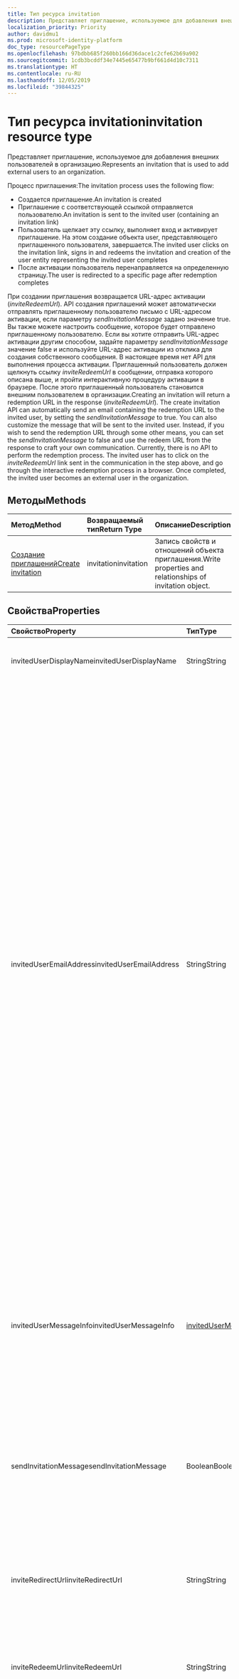 ```yaml
---
title: Тип ресурса invitation
description: Представляет приглашение, используемое для добавления внешних пользователей в организацию.
localization_priority: Priority
author: davidmu1
ms.prod: microsoft-identity-platform
doc_type: resourcePageType
ms.openlocfilehash: 97bdbb685f260bb166d36dace1c2cfe62b69a902
ms.sourcegitcommit: 1cdb3bcddf34e7445e65477b9bf661d4d10c7311
ms.translationtype: HT
ms.contentlocale: ru-RU
ms.lasthandoff: 12/05/2019
ms.locfileid: "39844325"
---
```

# <a name="invitation-resource-type"></a><span data-ttu-id="27b65-103">Тип ресурса invitation</span><span class="sxs-lookup"><span data-stu-id="27b65-103">invitation resource type</span></span>

<span data-ttu-id="27b65-104">Представляет приглашение, используемое для добавления внешних пользователей в организацию.</span><span class="sxs-lookup"><span data-stu-id="27b65-104">Represents an invitation that is used to add external users to an organization.</span></span> 

<span data-ttu-id="27b65-105">Процесс приглашения:</span><span class="sxs-lookup"><span data-stu-id="27b65-105">The invitation process uses the following flow:</span></span>

* <span data-ttu-id="27b65-106">Создается приглашение.</span><span class="sxs-lookup"><span data-stu-id="27b65-106">An invitation is created</span></span>
* <span data-ttu-id="27b65-107">Приглашение с соответствующей ссылкой отправляется пользователю.</span><span class="sxs-lookup"><span data-stu-id="27b65-107">An invitation is sent to the invited user (containing an invitation link)</span></span>
* <span data-ttu-id="27b65-108">Пользователь щелкает эту ссылку, выполняет вход и активирует приглашение. На этом создание объекта user, представляющего приглашенного пользователя, завершается.</span><span class="sxs-lookup"><span data-stu-id="27b65-108">The invited user clicks on the invitation link, signs in and redeems the invitation and creation of the user entity representing the invited user completes</span></span>
* <span data-ttu-id="27b65-109">После активации пользователь перенаправляется на определенную страницу.</span><span class="sxs-lookup"><span data-stu-id="27b65-109">The user is redirected to a specific page after redemption completes</span></span>

<span data-ttu-id="27b65-p101">При создании приглашения возвращается URL-адрес активации (*inviteRedeemUrl*). API создания приглашений может автоматически отправлять приглашенному пользователю письмо с URL-адресом активации, если параметру *sendInvitationMessage* задано значение true. Вы также можете настроить сообщение, которое будет отправлено приглашенному пользователю. Если вы хотите отправить URL-адрес активации другим способом, задайте параметру *sendInvitationMessage* значение false и используйте URL-адрес активации из отклика для создания собственного сообщения. В настоящее время нет API для выполнения процесса активации. Приглашенный пользователь должен щелкнуть ссылку *inviteRedeemUrl* в сообщении, отправка которого описана выше, и пройти интерактивную процедуру активации в браузере. После этого приглашенный пользователь становится внешним пользователем в организации.</span><span class="sxs-lookup"><span data-stu-id="27b65-p101">Creating an invitation will return a redemption URL in the response (*inviteRedeemUrl*). The create invitation API can automatically send an email containing the redemption URL to the invited user, by setting the *sendInvitationMessage* to true. You can also customize the message that will be sent to the invited user. Instead, if you wish to send the redemption URL through some other means, you can set the *sendInvitationMessage* to false and use the redeem URL from the response to craft your own communication. Currently, there is no API to perform the redemption process. The invited user has to click on the *inviteRedeemUrl* link sent in the communication in the step above, and go through the interactive redemption process in a browser. Once completed, the invited user becomes an external user in the organization.</span></span>


## <a name="methods"></a><span data-ttu-id="27b65-117">Методы</span><span class="sxs-lookup"><span data-stu-id="27b65-117">Methods</span></span>
| <span data-ttu-id="27b65-118">Метод</span><span class="sxs-lookup"><span data-stu-id="27b65-118">Method</span></span>       | <span data-ttu-id="27b65-119">Возвращаемый тип</span><span class="sxs-lookup"><span data-stu-id="27b65-119">Return Type</span></span>  |<span data-ttu-id="27b65-120">Описание</span><span class="sxs-lookup"><span data-stu-id="27b65-120">Description</span></span>|
|:---------------|:--------|:----------|
|[<span data-ttu-id="27b65-121">Создание приглашений</span><span class="sxs-lookup"><span data-stu-id="27b65-121">Create invitation</span></span>](../api/invitation-post.md) | <span data-ttu-id="27b65-122">invitation</span><span class="sxs-lookup"><span data-stu-id="27b65-122">invitation</span></span> | <span data-ttu-id="27b65-123">Запись свойств и отношений объекта приглашения.</span><span class="sxs-lookup"><span data-stu-id="27b65-123">Write properties and relationships of invitation object.</span></span>|

## <a name="properties"></a><span data-ttu-id="27b65-124">Свойства</span><span class="sxs-lookup"><span data-stu-id="27b65-124">Properties</span></span>
| <span data-ttu-id="27b65-125">Свойство</span><span class="sxs-lookup"><span data-stu-id="27b65-125">Property</span></span>     | <span data-ttu-id="27b65-126">Тип</span><span class="sxs-lookup"><span data-stu-id="27b65-126">Type</span></span>   |<span data-ttu-id="27b65-127">Описание</span><span class="sxs-lookup"><span data-stu-id="27b65-127">Description</span></span>|
|:---------------|:--------|:----------|
|<span data-ttu-id="27b65-128">invitedUserDisplayName</span><span class="sxs-lookup"><span data-stu-id="27b65-128">invitedUserDisplayName</span></span>|<span data-ttu-id="27b65-129">String</span><span class="sxs-lookup"><span data-stu-id="27b65-129">String</span></span>|<span data-ttu-id="27b65-130">Отображаемое имя приглашаемого пользователя.</span><span class="sxs-lookup"><span data-stu-id="27b65-130">The display name of the user being invited.</span></span>|
|<span data-ttu-id="27b65-131">invitedUserEmailAddress</span><span class="sxs-lookup"><span data-stu-id="27b65-131">invitedUserEmailAddress</span></span>|<span data-ttu-id="27b65-132">String</span><span class="sxs-lookup"><span data-stu-id="27b65-132">String</span></span>|<span data-ttu-id="27b65-133">Адрес электронной почты приглашаемого пользователя.</span><span class="sxs-lookup"><span data-stu-id="27b65-133">The email address of the user being invited. Required.</span></span> <span data-ttu-id="27b65-134">Обязательный атрибут.</span><span class="sxs-lookup"><span data-stu-id="27b65-134">Required.</span></span> <span data-ttu-id="27b65-135">В адресе электронной почты запрещено использовать следующие специальные символы:</span><span class="sxs-lookup"><span data-stu-id="27b65-135">The following special characters are not permitted in the email address:</span></span><br><ul><li><span data-ttu-id="27b65-136">Тильда (~)</span><span class="sxs-lookup"><span data-stu-id="27b65-136">Tilde (~)</span></span></li><li><span data-ttu-id="27b65-137">Восклицательный знак (`!`)</span><span class="sxs-lookup"><span data-stu-id="27b65-137">Exclamation point (`!`)</span></span></li><li><span data-ttu-id="27b65-138">Знак "собаки" (`@`)</span><span class="sxs-lookup"><span data-stu-id="27b65-138">At sign (`@`)</span></span></li><li><span data-ttu-id="27b65-139">Решетка (`#`)</span><span class="sxs-lookup"><span data-stu-id="27b65-139">Number sign (`#`)</span></span></li><li><span data-ttu-id="27b65-140">Знак доллара (`$`)</span><span class="sxs-lookup"><span data-stu-id="27b65-140">Dollar sign (`$`)</span></span></li><li><span data-ttu-id="27b65-141">Процент (`%`)</span><span class="sxs-lookup"><span data-stu-id="27b65-141">Percent (`%`)</span></span></li><li><span data-ttu-id="27b65-142">Диакритический знак (`^`)</span><span class="sxs-lookup"><span data-stu-id="27b65-142">Circumflex (`^`)</span></span></li><li><span data-ttu-id="27b65-143">Амперсанд (`&`)</span><span class="sxs-lookup"><span data-stu-id="27b65-143">Ampersand (`&`)</span></span></li><li><span data-ttu-id="27b65-144">Звездочка (`*`)</span><span class="sxs-lookup"><span data-stu-id="27b65-144">Asterisk (`*`)</span></span></li><li><span data-ttu-id="27b65-145">Круглые скобки (`( )`)</span><span class="sxs-lookup"><span data-stu-id="27b65-145">Parentheses (`( )`)</span></span></li><li><span data-ttu-id="27b65-146">Дефис (`-`)</span><span class="sxs-lookup"><span data-stu-id="27b65-146">hyphen (-)</span></span></li><li><span data-ttu-id="27b65-147">Знак "плюс" (`+`)</span><span class="sxs-lookup"><span data-stu-id="27b65-147">Plus sign (`+`)</span></span></li><li><span data-ttu-id="27b65-148">Знак равенства (`=`)</span><span class="sxs-lookup"><span data-stu-id="27b65-148">Equal sign (`=`)</span></span></li><li><span data-ttu-id="27b65-149">Квадратные скобки (`[ ]`)</span><span class="sxs-lookup"><span data-stu-id="27b65-149">Brackets (`[ ]`)</span></span></li><li><span data-ttu-id="27b65-150">Фигурные скобки (`{ }`)</span><span class="sxs-lookup"><span data-stu-id="27b65-150">Braces (`{ }`)</span></span></li><li><span data-ttu-id="27b65-151">Обратная косая черта (`\`)</span><span class="sxs-lookup"><span data-stu-id="27b65-151">Backslash (`\`)</span></span></li><li><span data-ttu-id="27b65-152">Косая черта (`/`)</span><span class="sxs-lookup"><span data-stu-id="27b65-152">Slash mark (`/`)</span></span></li><li><span data-ttu-id="27b65-153">Вертикальная черта (`|`)</span><span class="sxs-lookup"><span data-stu-id="27b65-153">Pipe (`|`)</span></span></li><li><span data-ttu-id="27b65-154">Точка с запятой (`;`)</span><span class="sxs-lookup"><span data-stu-id="27b65-154">Semicolon (`;`)</span></span></li><li><span data-ttu-id="27b65-155">Двоеточие (`:`)</span><span class="sxs-lookup"><span data-stu-id="27b65-155">Colon (`:`)</span></span></li><li><span data-ttu-id="27b65-156">Кавычки (`"`)</span><span class="sxs-lookup"><span data-stu-id="27b65-156">Quotation marks (")</span></span></li><li><span data-ttu-id="27b65-157">Угловые скобки (`< >`)</span><span class="sxs-lookup"><span data-stu-id="27b65-157">Angle brackets (`< >`)</span></span></li><li><span data-ttu-id="27b65-158">Вопросительный знак (`?`)</span><span class="sxs-lookup"><span data-stu-id="27b65-158">Question mark (`?`)</span></span></li><li><span data-ttu-id="27b65-159">Запятая (`,`)</span><span class="sxs-lookup"><span data-stu-id="27b65-159">Comma (`,`)</span></span></li></ul><br><span data-ttu-id="27b65-160">Однако применяются следующие исключения:</span><span class="sxs-lookup"><span data-stu-id="27b65-160">However, the following exceptions apply:</span></span><br><ul><li><span data-ttu-id="27b65-161">Точка (`.`) и дефис (`-`) разрешены в любом месте имени пользователя, кроме его начала и конца.</span><span class="sxs-lookup"><span data-stu-id="27b65-161">A period (`.`) or a hyphen (`-`) is permitted anywhere in the user name, except at the beginning or end of the name.</span></span></li><li><span data-ttu-id="27b65-162">Знак подчеркивания (`_`) может находиться в любом месте имени пользователя,</span><span class="sxs-lookup"><span data-stu-id="27b65-162">An underscore (`_`) is permitted anywhere in the user name.</span></span> <span data-ttu-id="27b65-163">в том числе в начале и в конце имени.</span><span class="sxs-lookup"><span data-stu-id="27b65-163">This includes at the beginning or end of the name.</span></span></li></ul>|
|<span data-ttu-id="27b65-164">invitedUserMessageInfo</span><span class="sxs-lookup"><span data-stu-id="27b65-164">invitedUserMessageInfo</span></span>|[<span data-ttu-id="27b65-165">invitedUserMessageInfo</span><span class="sxs-lookup"><span data-stu-id="27b65-165">invitedUserMessageInfo</span></span>](invitedusermessageinfo.md)|<span data-ttu-id="27b65-166">Дополнительные настройки сообщения, которое отправляется приглашаемому пользователю, в том числе настройка текста, языка и списка получателей копии сообщения.</span><span class="sxs-lookup"><span data-stu-id="27b65-166">Additional configuration for the message being sent to the invited user, including customizing message text, language and cc recipient list.</span></span>|
|<span data-ttu-id="27b65-167">sendInvitationMessage</span><span class="sxs-lookup"><span data-stu-id="27b65-167">sendInvitationMessage</span></span>|<span data-ttu-id="27b65-168">Boolean</span><span class="sxs-lookup"><span data-stu-id="27b65-168">Boolean</span></span>|<span data-ttu-id="27b65-p104">Указывает, следует ли отправлять письмо приглашаемому пользователю. Значение по умолчанию: false.</span><span class="sxs-lookup"><span data-stu-id="27b65-p104">Indicates whether an email should be sent to the user being invited or not. The default is false.</span></span>|
|<span data-ttu-id="27b65-171">inviteRedirectUrl</span><span class="sxs-lookup"><span data-stu-id="27b65-171">inviteRedirectUrl</span></span>|<span data-ttu-id="27b65-172">String</span><span class="sxs-lookup"><span data-stu-id="27b65-172">String</span></span>|<span data-ttu-id="27b65-p105">URL-адрес, на который пользователь перенаправляется после активации приглашения. Указывать обязательно.</span><span class="sxs-lookup"><span data-stu-id="27b65-p105">The URL user should be redirected to once the invitation is redeemed. Required.</span></span>|
|<span data-ttu-id="27b65-175">inviteRedeemUrl</span><span class="sxs-lookup"><span data-stu-id="27b65-175">inviteRedeemUrl</span></span>|<span data-ttu-id="27b65-176">String</span><span class="sxs-lookup"><span data-stu-id="27b65-176">String</span></span>|<span data-ttu-id="27b65-p106">URL-адрес для активации приглашения. Только для чтения.</span><span class="sxs-lookup"><span data-stu-id="27b65-p106">The URL user can use to redeem his invitation. Read-Only</span></span>|
|<span data-ttu-id="27b65-179">invitedUserType</span><span class="sxs-lookup"><span data-stu-id="27b65-179">invitedUserType</span></span>|<span data-ttu-id="27b65-180">String</span><span class="sxs-lookup"><span data-stu-id="27b65-180">String</span></span>|<span data-ttu-id="27b65-181">Элемент userType, связанный с приглашаемым пользователем.</span><span class="sxs-lookup"><span data-stu-id="27b65-181">The userType of the user being invited.</span></span> <span data-ttu-id="27b65-182">Значение по умолчанию: Guest.</span><span class="sxs-lookup"><span data-stu-id="27b65-182">By default, this is Guest.</span></span> <span data-ttu-id="27b65-183">Администратор компании может заменить его на Member.</span><span class="sxs-lookup"><span data-stu-id="27b65-183">You can invite as Member if you are a company administrator.</span></span> |
|<span data-ttu-id="27b65-184">status</span><span class="sxs-lookup"><span data-stu-id="27b65-184">status</span></span>|<span data-ttu-id="27b65-185">String</span><span class="sxs-lookup"><span data-stu-id="27b65-185">String</span></span>|<span data-ttu-id="27b65-p108">Состояние приглашения. Возможные значения: PendingAcceptance, Completed, InProgress и Error</span><span class="sxs-lookup"><span data-stu-id="27b65-p108">The status of the invitation. Possible values: PendingAcceptance, Completed, InProgress, and Error</span></span>|

## <a name="relationships"></a><span data-ttu-id="27b65-188">Связи</span><span class="sxs-lookup"><span data-stu-id="27b65-188">Relationships</span></span>
| <span data-ttu-id="27b65-189">Связь</span><span class="sxs-lookup"><span data-stu-id="27b65-189">Relationship</span></span> | <span data-ttu-id="27b65-190">Тип</span><span class="sxs-lookup"><span data-stu-id="27b65-190">Type</span></span>   |<span data-ttu-id="27b65-191">Описание</span><span class="sxs-lookup"><span data-stu-id="27b65-191">Description</span></span>|
|:---------------|:--------|:----------|
|<span data-ttu-id="27b65-192">invitedUser</span><span class="sxs-lookup"><span data-stu-id="27b65-192">invitedUser</span></span>|[<span data-ttu-id="27b65-193">User</span><span class="sxs-lookup"><span data-stu-id="27b65-193">User</span></span>](user.md)|<span data-ttu-id="27b65-p109">Пользователь, создаваемый при создании приглашения. Только для чтения.</span><span class="sxs-lookup"><span data-stu-id="27b65-p109">The user created as part of the invitation creation. Read-Only</span></span>|

## <a name="json-representation"></a><span data-ttu-id="27b65-196">Представление JSON</span><span class="sxs-lookup"><span data-stu-id="27b65-196">JSON representation</span></span>
<span data-ttu-id="27b65-197">Ниже представлено описание ресурса в формате JSON.</span><span class="sxs-lookup"><span data-stu-id="27b65-197">Here is a JSON representation of the resource</span></span>

<!-- { "blockType": "resource", "baseType": "microsoft.graph.entity", "@odata.type": "microsoft.graph.invitation" } -->
```json
{
  "invitedUserDisplayName": "string",
  "invitedUserEmailAddress": "string",
  "invitedUserMessageInfo": {"@odata.type": "microsoft.graph.invitedUserMessageInfo"},
  "sendInvitationMessage": false,
  "inviteRedirectUrl": "string",
  "inviteRedeemUrl": "string",
  "status": "string",
  "invitedUser": {"@odata.type": "microsoft.graph.user"},
  "invitedUserType": "string"
}
```


<!-- uuid: 8fcb5dbc-d5aa-4681-8e31-b001d5168d79
2016-22-25 14:57:30 UTC -->
<!-- {
  "type": "#page.annotation",
  "description": "invitation resource",
  "keywords": "",
  "section": "documentation",
  "tocPath": ""
}-->
